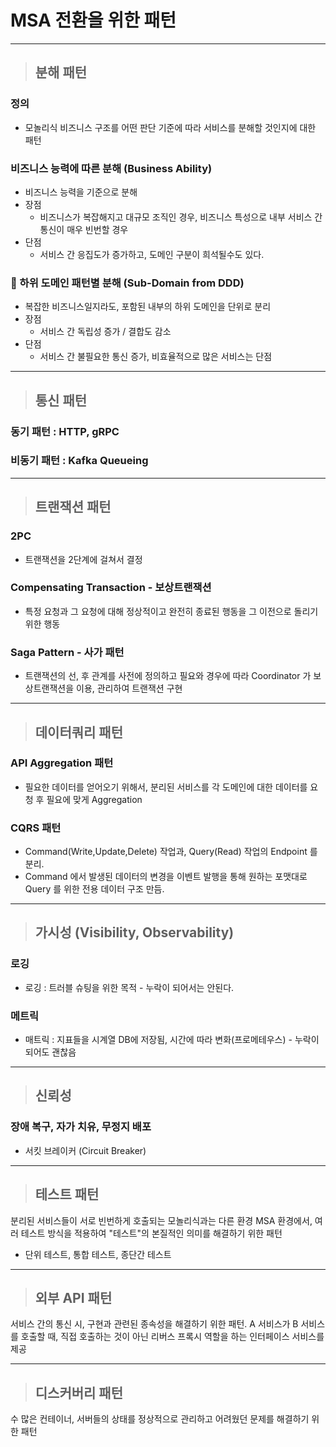 # MSA 전환을 위한 패턴

---
> ## 분해 패턴
### 정의
* 모놀리식 비즈니스 구조를 어떤 판단 기준에 따라 서비스를 분해할 것인지에 대한 패턴
### 비즈니스 능력에 따른 분해 (Business Ability)
* 비즈니스 능력을 기준으로 분해
* 장점
  * 비즈니스가 복잡해지고 대규모 조직인 경우, 비즈니스 특성으로 내부 서비스 간 통신이 매우 빈번할 경우
* 단점
  * 서비스 간 응집도가 증가하고, 도메인 구분이 희석될수도 있다.

### 🔸 하위 도메인 패턴별 분해 (Sub-Domain from DDD)
* 복잡한 비즈니스일지라도, 포함된 내부의 하위 도메인을 단위로 분리
* 장점
  * 서비스 간 독립성 증가 / 결합도 감소
* 단점
  * 서비스 간 불필요한 통신 증가, 비효율적으로 많은 서비스는 단점
---
> ## 통신 패턴
### 동기 패턴 : HTTP, gRPC
### 비동기 패턴 : Kafka Queueing

---
> ## 트랜잭션 패턴
### 2PC
* 트랜잭션을 2단계에 걸쳐서 결정
### Compensating Transaction - 보상트랜잭션
* 특정 요청과 그 요청에 대해 정상적이고 완전히 종료된 행동을 그 이전으로 돌리기 위한 행동
### Saga Pattern - 사가 패턴
* 트랜잭션의 선, 후 관계를 사전에 정의하고 필요와 경우에 따라 Coordinator 가 보상트랜잭션을 이용, 관리하여 트랜잭션 구현

---
> ## 데이터쿼리 패턴
### API Aggregation 패턴
* 필요한 데이터를 얻어오기 위해서, 분리된 서비스를 각 도메인에 대한 데이터를 요청 후 필요에 맞게 Aggregation
### CQRS 패턴
* Command(Write,Update,Delete) 작업과, Query(Read) 작업의 Endpoint 를 분리.
* Command 에서 발생된 데이터의 변경을 이벤트 발행을 통해 원하는 포맷대로 Query 를 위한 전용 데이터 구조 만듬.

---
> ## 가시성 (Visibility, Observability)
### 로깅
* 로깅 : 트러블 슈팅을 위한 목적 - 누락이 되어서는 안된다.
### 메트릭
* 매트릭 : 지표들을 시계열 DB에 저장됨, 시간에 따라 변화(프로메테우스) - 누락이 되어도 괜찮음

---
> ## 신뢰성
### 장애 복구, 자가 치유, 무정지 배포
* 서킷 브레이커 (Circuit Breaker)

---
> ## 테스트 패턴
분리된 서비스들이 서로 빈번하게 호출되는 모놀리식과는 다른 환경 MSA 환경에서, 
여러 테스트 방식을 적용하여 "테스트"의 본질적인 의미를 해결하기 위한 패턴
* 단위 테스트, 통합 테스트, 종단간 테스트
---
> ## 외부 API 패턴
서비스 간의 통신 시, 구현과 관련된 종속성을 해결하기 위한 패턴.
A 서비스가 B 서비스를 호출할 때, 직접 호출하는 것이 아닌 리버스 프록시 역할을 하는 인터페이스 서비스를 제공

---
> ## 디스커버리 패턴
수 많은 컨테이너, 서버들의 상태를 정상적으로 관리하고 어려웠던 문제를 해결하기 위한 패턴